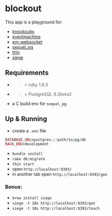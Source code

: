 # blockout

This app is a playground for:

 * [knockoutjs](https://github.com/knockout/knockout)
 * [eventmachine](https://github.com/eventmachine/eventmachine)
 * [em-websocket](https://github.com/igrigorik/em-websocket)
 * [sequel_pg](https://github.com/jeremyevans/sequel_pg)
 * [thin](https://github.com/macournoyer/thin)
 * [siege](http://www.joedog.org/siege-home/)


## Requirements

 * >= ruby 1.9.3
 * >= PostgreSQL 9.2beta3
 * a C build env for `sequel_pg`.

## Up & Running

 * create a `.env` file

```ruby
DATABASE_URL=postgres://path/to/pg/db
RACK_ENV=development
```

 * `bundle install`
 * `rake db:migrate`
 * `thin start`
 * open `http://localhost:9393/`
 * in another tab open `http://localhost:9393/gen`

### Bonus:
 * `brew install siege`
 * `siege -t 10s http://localhost:9393/gen`
 * `siege -t 10s http://localhost:9393/touch`
